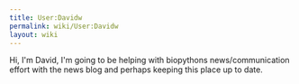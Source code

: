 ```yaml
---
title: User:Davidw
permalink: wiki/User:Davidw
layout: wiki
---
```


Hi, I'm David, I'm going to be helping with biopythons
news/communication effort with the news blog and perhaps keeping this
place up to date.
